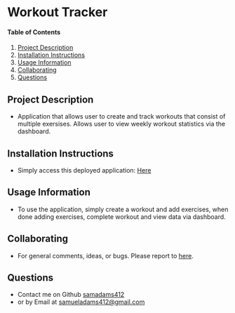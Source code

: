 # Workout Tracker

#### Table of Contents

1. [Project Description](#project-description)
2. [Installation Instructions](#installation-instructions)
3. [Usage Information](#usage-information)
4. [Collaborating](#collaborating)
5. [Questions](#questions)

## Project Description

- Application that allows user to create and track workouts that consist of multiple exersises. Allows user to view weekly workout statistics via the dashboard.

## Installation Instructions

- Simply access this deployed application: [Here](https://workout-daily-tracker.herokuapp.com/)

## Usage Information

- To use the application, simply create a workout and add exercises, when done adding exercises, complete workout and view data via dashboard. 

## Collaborating

 * For general comments, ideas, or bugs. Please report to [here](https://github.com/samadams412/workoutTracker/issues).

## Questions

 * Contact me on Github [samadams412](https://github.com/samadams412)
  * or by Email at samueladams412@gmail.com